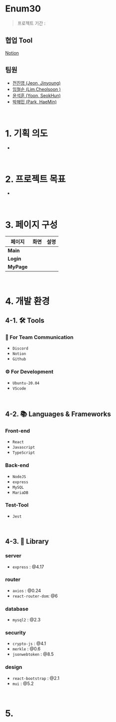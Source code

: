 # Enum30
> 프로젝트 기간 : 

## 협업 Tool
[Notion](https://charm-locust-333.notion.site/SPIDER-COIN-c4795107c2474455bd4f93016bad8fbf)

## 팀원
- [전진영 (Jeon, Jinyoung)]()
- [임철순 (Lim,Cheolsoon )](https://github.com/POcodingWER)
- [윤석훈 (Yoon, SeokHun)](https://github.com/imysh578)
- [박해민 (Park, HaeMin)]()
<br>

# 1. 기획 의도
- 
<br>

# 2. 프로젝트 목표
- 
<br>


# 3. 페이지 구성
| 페이지 | 화면 | 설명 |
| --- | --- | --- |
| **Main** |  |  |
| **Login** | | |
| **MyPage** |  |  |
<br>

# 4. 개발 환경
## 4-1. 🛠 Tools
### 📢 For Team Communication
- `Discord`
- `Notion`
- `Github`
### ⚙ For Development
- `Ubuntu-20.04`
- `VScode`
<br>

## 4-2. 📚 Languages & Frameworks
### Front-end
- `React`
- `Javascript`
- `TypeScript`
### Back-end
- `NodeJS`
- `express`
- `MySQL`
- `MariaDB`
### Test-Tool
- `Jest`
<br>

## 4-3. 🛒 Library
### server
- `express`         : @4.17

### router
- `axios`           : @0.24
- `react-router-dom`: @6

### database
- `mysql2`          : @2.3

### security
- `crypto-js`       : @4.1
- `merkle`          : @0.6
- `jsonwebtoken`    : @8.5

### design
- `react-bootstrap` : @2.1
- `mui`             : @5.2
<br>

# 5. 

